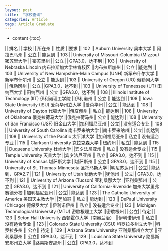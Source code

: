 ```yaml
---
layout: post
title:  "学校查询"
categories: Article
tags: Article Graduate
---
```


* content
{:toc}


|| 排名     ||    学校                                                    ||   所在州    ||  性质  ||要求
|| 102     || Auburn University 奥本大学                                  ||  阿拉巴马州  ||  公立 || 能达到
|| 103     || University of Missouri-Columbia (Mizzou) 密苏里大学         ||  密苏里州    ||  公立 || GPA3.0，达不到
|| 103     || University of Nebraska Lincoln 内布拉斯加大学林肯校区         ||内布拉斯加州  ||  公立 ||能达到
|| 103     || University of New Hampshire-Main Campus (UNH) 新罕布什尔大学 ||新罕布什尔州  ||  公立 || 能达到 
|| 103     || University of Oregon (UO) 俄勒冈大学                         ||   俄勒冈州  ||  公立 ||GPA3.0，达不到
|| 103     || University of Tennessee (UT) 田纳西大学                      ||田纳西州     ||  公立 ||GPA3.0，达不到
|| 108     || Illinois Institute of Technology (IIT) 伊利诺理工学院         ||伊利诺州    ||  公立  || 能达到
|| 108     || Iowa State University (ISU) 爱荷华州立大学                    ||爱荷华州    ||   公立 || 能达到
|| 108     || University of Dayton 代顿大学                                ||俄亥俄州    ||    私立|| 能达到
|| 108     || University of Oklahoma 俄克拉荷马大学                         ||俄克拉荷马州||    公立|| 能达到
|| 108     || University of San Francisco (USF) 旧金山大学                  ||加利福尼亚州||    公立|| 没有适合专业
|| 108     || University of South Carolina  南卡罗来纳大学                  ||南卡罗来纳州||    公立|| 能达到
|| 108     || University of the Pacific   太平洋大学                       ||加利福尼亚州||    私立|| 没有适合专业
|| 115     || Clarkson University 克拉克森大学                             ||纽约州      ||    私立|| 能达到
|| 115     || Duquesne University 杜肯大学                                ||宾夕法尼亚州 ||    私立|| 没有适合专业
|| 115     || Temple University  天普大学                                ||宾夕法尼亚州 ||    私立|| GPA3.0，达不到
|| 115     || University of Kansas  堪萨斯大学                               ||堪萨斯州 ||    公立|| GPA3.0，达不到
|| 115     || University of St. Thomas-Minnesota   圣托马斯大学              ||明尼苏达州 ||    公立|| 能达到，GPA2.7
|| 121     || University of Utah    犹他大学                               ||犹他州      ||    公立|| GPA3.0，达不到
|| 121     || University of Arizona (Tucson)  亚利桑那大学                ||亚利桑那州      ||    公立|| GPA3.0，达不到
|| 121     || University of California-Riverside   加州大学里弗赛德分校    ||加利福尼亚州      ||    公立|| 能达到
|| 123     || The Catholic University of America    美国天主教大学         ||芝加哥      ||    私立|| 能达到
|| 123     || DePaul University (Chicago) 德保罗大学                      ||伊利诺伊州      ||  私立|| 没有适合专业
|| 123     || Michigan Technological University (MTU)     密歇根理工大学    ||密歇根州      ||  公立|| 待定
|| 123     || Seton Hall University      西顿霍尔大学（南奥兰治）            ||伊利诺伊州      ||  私立|| 没有适合专业
|| 123     || Colorado State University (CSU)      科罗拉多州立大学            ||科罗拉多州      ||  公立|| 待定
|| 129     || Arizona State University      亚利桑那州立大学            ||亚利桑那州      ||  公立|| GPA3.0，达不到
|| 129     || Louisiana State University    路易斯安那州立大学            ||路易斯安那州      ||  公立|| GPA3.0，达不到

